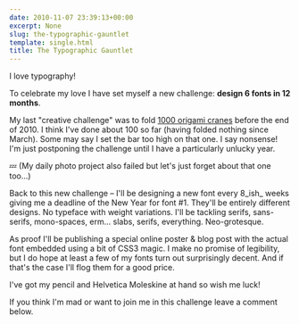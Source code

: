 ```yaml
---
date: 2010-11-07 23:39:13+00:00
excerpt: None
slug: the-typographic-gauntlet
template: single.html
title: The Typographic Gauntlet
---
```


I love typography!

To celebrate my love I have set myself a new challenge: **design 6 fonts in 12 months**.

My last "creative challenge" was to fold [1000 origami cranes](/2010/02/18/1000-cranes/) before the end of 2010. I think I've done about 100 so far (having folded nothing since March). Some may say I set the bar too high on that one. I say nonsense! I'm just postponing the challenge until I have a particularly unlucky year.

💤 (My daily photo project also failed but let's just forget about that one too...)

Back to this new challenge – I'll be designing a new font every 8_ish_ weeks giving me a deadline of the New Year for font #1. They'll be entirely different designs. No typeface with weight variations. I'll be tackling serifs, sans-serifs, mono-spaces, erm... slabs, serifs, everything. Neo-grotesque.

As proof I'll be publishing a special online poster & blog post with the actual font embedded using a bit of CSS3 magic. I make no promise of legibility, but I do hope at least a few of my fonts turn out surprisingly decent. And if that's the case I'll flog them for a good price.

I've got my pencil and Helvetica Moleskine at hand so wish me luck!

If you think I'm mad or want to join me in this challenge leave a comment below.
